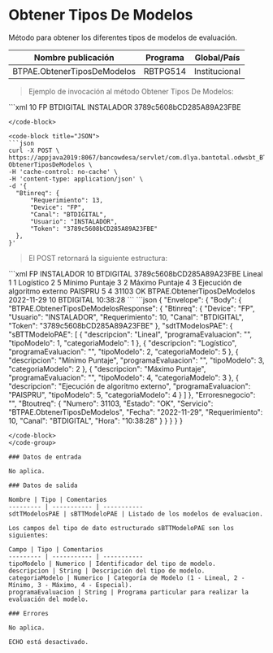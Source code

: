 # Obtener Tipos De Modelos 

Método para obtener los diferentes tipos de modelos de evaluación. 

Nombre publicación | Programa | Global/País 
--------- | ----------- | ----------- 
BTPAE.ObtenerTiposDeModelos | RBTPG514 | Institucional 

> Ejemplo de invocación al método Obtener Tipos De Modelos: 

<code-group> 
<code-block title="XML" active> 
```xml 
<soapenv:Envelope xmlns:soapenv="http://schemas.xmlsoap.org/soap/envelope/" xmlns:bts="http://uy.com.dlya.bantotal/BTSOA/"> 
   <soapenv:Header/> 
   <soapenv:Body> 
      <bts:BTPAE.ObtenerTiposDeModelos> 
         <bts:Btinreq> 
            <bts:Requerimiento>10</bts:Requerimiento> 
            <bts:Device>FP</bts:Device> 
            <bts:Canal>BTDIGITAL</bts:Canal> 
            <bts:Usuario>INSTALADOR</bts:Usuario> 
            <bts:Token>3789c5608bCD285A89A23FBE</bts:Token> 
         </bts:Btinreq> 
      </bts:BTPAE.ObtenerTiposDeModelos> 
   </soapenv:Body> 
</soapenv:Envelope> 

``` 
</code-block> 

<code-block title="JSON"> 
```json 
curl -X POST \ 
https://appjava2019:8067/bancowdesa/servlet/com.dlya.bantotal.odwsbt_BTPAE_v1?ObtenerTiposDeModelos \ 
-H 'cache-control: no-cache' \ 
-H 'content-type: application/json' \ 
-d '{ 
  "Btinreq": { 
      "Requerimiento": 13, 
      "Device": "FP", 
      "Canal": "BTDIGITAL", 
      "Usuario": "INSTALADOR", 
      "Token": "3789c5608bCD285A89A23FBE" 
  }, 
}' 
``` 
</code-block> 
</code-group> 

> El POST retornará la siguiente estructura: 

<code-group> 
<code-block title="XML" active> 
```xml 
<SOAP-ENV:Envelope xmlns:SOAP-ENV="http://schemas.xmlsoap.org/soap/envelope/" xmlns:xsd="http://www.w3.org/2001/XMLSchema" xmlns:SOAP-ENC="http://schemas.xmlsoap.org/soap/encoding/" xmlns:xsi="http://www.w3.org/2001/XMLSchema-instance"> 
   <SOAP-ENV:Body> 
      <BTPAE.ObtenerTiposDeModelosResponse xmlns="http://uy.com.dlya.bantotal/BTSOA/"> 
         <Btinreq> 
            <Device>FP</Device> 
            <Usuario>INSTALADOR</Usuario> 
            <Requerimiento>10</Requerimiento> 
            <Canal>BTDIGITAL</Canal> 
            <Token>3789c5608bCD285A89A23FBE</Token> 
         </Btinreq> 
         <sdtTModelosPAE> 
            <sBTTModeloPAE> 
               <descripcion>Lineal</descripcion> 
               <programaEvaluacion/> 
               <tipoModelo>1</tipoModelo> 
               <categoriaModelo>1</categoriaModelo> 
            </sBTTModeloPAE> 
            <sBTTModeloPAE> 
               <descripcion>Logístico</descripcion> 
               <programaEvaluacion/> 
               <tipoModelo>2</tipoModelo> 
               <categoriaModelo>5</categoriaModelo> 
            </sBTTModeloPAE> 
            <sBTTModeloPAE> 
               <descripcion>Mínimo Puntaje</descripcion> 
               <programaEvaluacion/> 
               <tipoModelo>3</tipoModelo> 
               <categoriaModelo>2</categoriaModelo> 
            </sBTTModeloPAE> 
            <sBTTModeloPAE> 
               <descripcion>Máximo Puntaje</descripcion> 
               <programaEvaluacion/> 
               <tipoModelo>4</tipoModelo> 
               <categoriaModelo>3</categoriaModelo> 
            </sBTTModeloPAE> 
            <sBTTModeloPAE> 
               <descripcion>Ejecución de algoritmo externo</descripcion> 
               <programaEvaluacion>PAISPRU</programaEvaluacion> 
               <tipoModelo>5</tipoModelo> 
               <categoriaModelo>4</categoriaModelo> 
            </sBTTModeloPAE> 
         </sdtTModelosPAE> 
         <Erroresnegocio></Erroresnegocio> 
         <Btoutreq> 
            <Numero>31103</Numero> 
            <Estado>OK</Estado> 
            <Servicio>BTPAE.ObtenerTiposDeModelos</Servicio> 
            <Fecha>2022-11-29</Fecha> 
            <Requerimiento>10</Requerimiento> 
            <Canal>BTDIGITAL</Canal> 
            <Hora>10:38:28</Hora> 
         </Btoutreq> 
      </BTPAE.ObtenerTiposDeModelosResponse> 
   </SOAP-ENV:Body> 
</SOAP-ENV:Envelope> 
``` 
</code-block> 

<code-block title="JSON"> 
```json 
{ 
  "Envelope": { 
    "Body": { 
      "BTPAE.ObtenerTiposDeModelosResponse": { 
        "Btinreq": { 
          "Device": "FP", 
          "Usuario": "INSTALADOR", 
          "Requerimiento": 10, 
          "Canal": "BTDIGITAL", 
          "Token": "3789c5608bCD285A89A23FBE" 
        }, 
        "sdtTModelosPAE": { 
          "sBTTModeloPAE": [ 
            { 
              "descripcion": "Lineal", 
              "programaEvaluacion": "", 
              "tipoModelo": 1, 
              "categoriaModelo": 1 
            }, 
            { 
              "descripcion": "Logístico", 
              "programaEvaluacion": "", 
              "tipoModelo": 2, 
              "categoriaModelo": 5 
            }, 
            { 
              "descripcion": "Mínimo Puntaje", 
              "programaEvaluacion": "", 
              "tipoModelo": 3, 
              "categoriaModelo": 2 
            }, 
            { 
              "descripcion": "Máximo Puntaje", 
              "programaEvaluacion": "", 
              "tipoModelo": 4, 
              "categoriaModelo": 3 
            }, 
            { 
              "descripcion": "Ejecución de algoritmo externo", 
              "programaEvaluacion": "PAISPRU", 
              "tipoModelo": 5, 
              "categoriaModelo": 4 
            } 
          ] 
        }, 
        "Erroresnegocio": "", 
        "Btoutreq": { 
          "Numero": 31103, 
          "Estado": "OK", 
          "Servicio": "BTPAE.ObtenerTiposDeModelos", 
          "Fecha": "2022-11-29", 
          "Requerimiento": 10, 
          "Canal": "BTDIGITAL", 
          "Hora": "10:38:28" 
        } 
      } 
    } 
  } 
} 

``` 
</code-block> 
</code-group> 

### Datos de entrada 

No aplica. 

### Datos de salida 

Nombre | Tipo | Comentarios 
--------- | ----------- | ----------- 
sdtTModelosPAE | sBTTModeloPAE | Listado de los modelos de evaluacion. 

Los campos del tipo de dato estructurado sBTTModeloPAE son los siguientes: 

Campo | Tipo | Comentarios 
--------- | ----------- | ----------- 
tipoModelo | Numerico | Identificador del tipo de modelo. 
descripcion | String | Descripción del tipo de modelo. 
categoriaModelo | Numerico | Categoría de Modelo (1 - Lineal, 2 - Mínimo, 3 - Máximo, 4 - Especial). 
programaEvaluacion | String | Programa particular para realizar la evaluación del modelo. 

### Errores 

No aplica. 

ECHO está desactivado.
